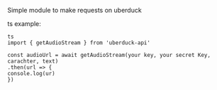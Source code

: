 Simple module to make requests on uberduck

ts example:
```
ts
import { getAudioStream } from 'uberduck-api'

const audioUrl = await getAudioStream(your key, your secret Key, carachter, text)
.then(url => {
console.log(ur)
})
```
